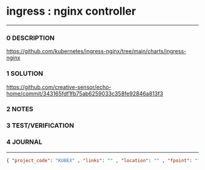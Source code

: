 # ingress : nginx controller
--------------------------------
### 0 DESCRIPTION


https://github.com/kubernetes/ingress-nginx/tree/main/charts/ingress-nginx

### 1 SOLUTION

https://github.com/creative-sensor/echo-home/commit/343165fdf1fb75ab6259033c358fe92846a813f3


### 2 NOTES


### 3 TEST/VERIFICATION


### 4 JOURNAL



--------------------------------
```json
{ "project_code": "KUBEX" , "links": "" , "location": "" , "fpoint": "" }
```

